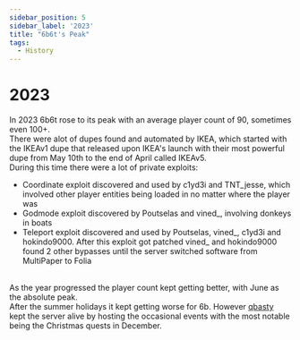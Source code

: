 ```yaml
---
sidebar_position: 5
sidebar_label: '2023'
title: "6b6t's Peak"
tags:
  - History
---
```


# 2023

In 2023 6b6t rose to its peak with an average player count of 90, sometimes even 100+.<br/>
There were alot of dupes found and automated by IKEA, which started with the IKEAv1 dupe that released upon IKEA's launch with their most powerful dupe from May 10th to the end of April called IKEAv5.<br/>
During this time there were a lot of private exploits:<br/>
- Coordinate exploit discovered and used by c1yd3i and TNT_jesse, which involved other player entities being loaded in no matter where the player was<br/>
- Godmode exploit discovered by Poutselas and vined_, involving donkeys in boats<br/>
- Teleport exploit discovered and used by Poutselas, vined_, c1yd3i and hokindo9000. After this exploit got patched vined_ and hokindo9000 found 2 other bypasses until the server switched software from MultiPaper to Folia<br/><br/>

As the year progressed the player count kept getting better, with June as the absolute peak.<br/>
After the summer holidays it kept getting worse for 6b.
However [qbasty](../Players/qbasty.md) kept the server alive by hosting the occasional events with the most notable being the Christmas quests in December.
